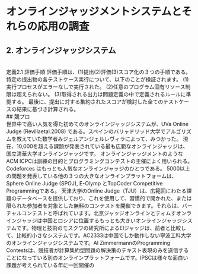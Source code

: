 # オンラインジャッジメントシステムとそれらの応用の調査
## 2. オンラインジャッジシステム
<br>
定義2.1 評価手順
評価手順は、(1)提出(2)評価(3)スコア化の３つの手順である。
特定の提出物の各テストケース実行について、以下のことが検証されます。
(1)実行プロセスがエラーなしで実行された。
(2)任意のプログラム固有リソース制限は超えられない。
(3)取得される出力は問題定義の中で定義されるルールに準拠する。
最後に、提出に対する集約されたスコアが検討した全てのテストケースの結果に基づき計算される。
<br>
## 競プロ
<br>
世界中で高い人気を得た初めてのオンラインジャッジシステムが、UVa Online Judge (Revillaetal.2008) である。スペインのバリャドリッド大学でアルゴリズムを教えていた数学者みジェルアンジェルレヴィラによって、みつかった。
現在、10,000を超える課題が発表されている最も広範なオンラインジャッジは、国立清華大学オンラインジャッジです。 
オンラインジャッジメントのようなACM ICPCは訓練の目的とプログラミングコンテストの主催によく用いられる。
Codeforces はもっとも人気なオンラインジャッジのひとつである。
5000以上の問題を発表している他の３つの大きなオンラインプラットフォームは、Sphere Online Judge (SPOJ), E-Olymp とTopCoder Competitive Programmingである。
天津大学のOnline Judge（TJU）は、広範囲にわたる課題のデータベースを提供しており、これを使用して、習慣的で開かれた、または限られた参加者を対象とした無料のコンテストを開催できます。それらは、バーチャルコンテストと呼ばれています。北京ジャッジオンラインとティムすオンラインジャッジは中国とロシアに位置するもっとも大きいオンラインジャッジシステムです。物理と技術のモスクワの研究所によるEIジャッジは、前者と比較して、比較的小さなシステムです。AC2333は中国でしか動作しない寧波工科大学のオンラインジャッジシステムです。Al ZimmermannのProgramming Contestsは、競技者が計算集約型問題の解決策のテキスト表現のみを送信することになっている別のオンラインプラットフォームです。IPSCは様々な面白い課題が考えられている年に一回開催の
<br>
